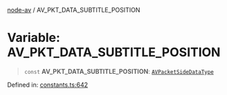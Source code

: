[node-av](../globals.md) / AV\_PKT\_DATA\_SUBTITLE\_POSITION

# Variable: AV\_PKT\_DATA\_SUBTITLE\_POSITION

> `const` **AV\_PKT\_DATA\_SUBTITLE\_POSITION**: [`AVPacketSideDataType`](../type-aliases/AVPacketSideDataType.md)

Defined in: [constants.ts:642](https://github.com/seydx/av/blob/f8631fc881b394300b1479f511d55cf1c370a87f/src/constants/constants.ts#L642)
